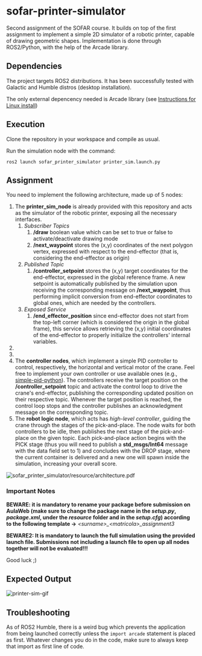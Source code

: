 # sofar-printer-simulator
Second assignment of the SOFAR course. It builds on top of the first assignment to implement a simple 2D simulator of a robotic printer, capable of drawing geometric shapes. Implementation is done through ROS2/Python, with the help of the Arcade library.

## Dependencies

The project targets ROS2 distributions. It has been successfully tested with Galactic and Humble distros (desktop installation).

The only external depencency needed is Arcade library (see [Instructions for Linux install](https://api.arcade.academy/en/latest/install/linux.html))

## Execution

Clone the repository in your workspace and compile as usual.

Run the simulation node with the command:

```ros2 launch sofar_printer_simulator printer_sim.launch.py```

## Assignment

You need to implement the following architecture, made up of 5 nodes:
1) The **printer_sim_node** is already provided with this repository and acts as the simulator of the robotic printer, exposing all the necessary interfaces.
    1. *Subscriber Topics*
       1) **/draw** boolean value which can be set to true or false to activate/deactivate drawing mode
       2) **/next_waypoint** stores the (x,y) coordinates of the next polygon vertex, expressed with respect to the end-effector (that is, considering the end-effector as origin)
    2. *Published Topic*
       1) **/controller_setpoint** stores the (x,y) target coordinates for the end-effector, expressed in the global reference frame. A new setpoint is automatically published by the simulation upon receiving the corresponding message on **/next_waypoint**, thus performing implicit conversion from end-effector coordinates to global ones, which are needed by the controllers.
    3. *Exposed Service*
       1) **/end_effector_position** since end-effector does not start from the top-left corner (which is considered the origin in the global frame), this service allows retrieving the (x,y) initial coordinates of the end-effector to properly initialize the controllers' internal variables.
2) 
3) 
4) The **controller nodes**, which implement a simple PID controller to control, respectively, the horizontal and vertical motor of the crane. Feel free to implement your own controller or use available ones (e.g., [simple-pid-python](https://pypi.org/project/simple-pid/)).
The controllers receive the target position on the **/controller_setpoint** topic and activate the control loop to drive the crane's end-effector, publishing the corresponding updated position on their respective topic. Whenever the target position is reached, the control loop stops and the controller publishes an acknowledgment message on the corresponding topic.
3) The **robot logic node**, which acts has *high-level controller*, guiding the crane through the stages of the pick-and-place. The node waits for both controllers to be idle, then publishes the next stage of the pick-and-place on the given topic. 
Each pick-and-place action begins with the PICK stage (thus you will need to publish a **std_msgs/Int64** message with the data field set to 1) and concludes with the DROP stage, where the current container is delivered and a new one will spawn inside the simulation, increasing your overall score.

![sofar_printer_simulator/resource/architecture.pdf](sofar_printer_simulator/resource/architecture.png)

### Important Notes

**BEWARE: it is mandatory to rename your package before submission on AulaWeb (make sure to change the package name in the *setup.py*, *package.xml*, under the *resource* folder and in the *setup.cfg*) according to the following template &rarr;** *&lt;surname&gt;_&lt;matricola&gt;_assignment3* 

**BEWARE2: It is mandatory to launch the full simulation using the provided launch file. Submissions not including a launch file to open up all nodes together will not be evaluated!!!**

Good luck ;)

## Expected Output

![printer-sim-gif](https://github.com/SimoneMacci0/sofar-printer-simulator/blob/main/printer_sim.gif)

## Troubleshooting

As of ROS2 Humble, there is a weird bug which prevents the application from being launched correctly unless the ```import arcade``` statement is placed as first. Whatever changes you do in the code, make sure to always keep that import as first line of code.
